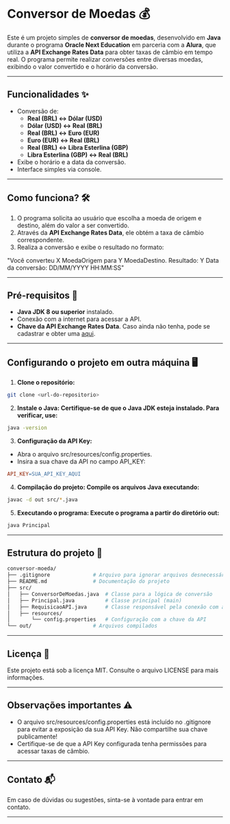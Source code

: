 # Conversor de Moedas 💰

Este é um projeto simples de **conversor de moedas**, desenvolvido em **Java** durante o programa **Oracle Next Education** em parceria com a **Alura**, que utiliza a **API Exchange Rates Data** para obter taxas de câmbio em tempo real. O programa permite realizar conversões entre diversas moedas, exibindo o valor convertido e o horário da conversão.

---

## Funcionalidades ✨

- Conversão de:
    - **Real (BRL) ↔ Dólar (USD)**
    - **Dólar (USD) ↔ Real (BRL)**
    - **Real (BRL) ↔ Euro (EUR)**
    - **Euro (EUR) ↔ Real (BRL)**
    - **Real (BRL) ↔ Libra Esterlina (GBP)**
    - **Libra Esterlina (GBP) ↔ Real (BRL)**
- Exibe o horário e a data da conversão.
- Interface simples via console.

---

## Como funciona? 🛠️

1. O programa solicita ao usuário que escolha a moeda de origem e destino, além do valor a ser convertido.
2. Através da **API Exchange Rates Data**, ele obtém a taxa de câmbio correspondente.
3. Realiza a conversão e exibe o resultado no formato:

"Você converteu X MoedaOrigem para Y MoedaDestino. Resultado: Y Data da conversão: DD/MM/YYYY HH:MM:SS"


---

## Pré-requisitos 🧰

- **Java JDK 8 ou superior** instalado.
- Conexão com a internet para acessar a API.
- **Chave da API Exchange Rates Data**. Caso ainda não tenha, pode se cadastrar e obter uma [aqui](https://www.exchangerate-api.com/).

---

## Configurando o projeto em outra máquina 🖥️

1. **Clone o repositório:**
```bash
git clone <url-do-repositorio>
```
2. **Instale o Java: Certifique-se de que o Java JDK esteja instalado. Para verificar, use:**
```bash
java -version
```
3. **Configuração da API Key:**
- Abra o arquivo src/resources/config.properties.
- Insira a sua chave da API no campo API_KEY:
```makefile
API_KEY=SUA_API_KEY_AQUI
```
4. **Compilação do projeto: Compile os arquivos Java executando:**
```bash
javac -d out src/*.java
```
5. **Executando o programa: Execute o programa a partir do diretório out:**
```bash
java Principal
```

---

## Estrutura do projeto 📂
```makefile
conversor-moeda/
├── .gitignore              # Arquivo para ignorar arquivos desnecessários no Git
├── README.md               # Documentação do projeto
├── src/
│   ├── ConversorDeMoedas.java  # Classe para a lógica de conversão
│   ├── Principal.java          # Classe principal (main)
│   ├── RequisicaoAPI.java      # Classe responsável pela conexão com a API
│   ├── resources/
│       └── config.properties   # Configuração com a chave da API
└── out/                    # Arquivos compilados
```

---

## Licença 📜
Este projeto está sob a licença MIT. Consulte o arquivo LICENSE para mais informações.

---

## Observações importantes ⚠️
- O arquivo src/resources/config.properties está incluído no .gitignore para evitar a exposição da sua API Key. Não compartilhe sua chave publicamente!
- Certifique-se de que a API Key configurada tenha permissões para acessar taxas de câmbio.

---

## Contato 📬
Em caso de dúvidas ou sugestões, sinta-se à vontade para entrar em contato.

---

